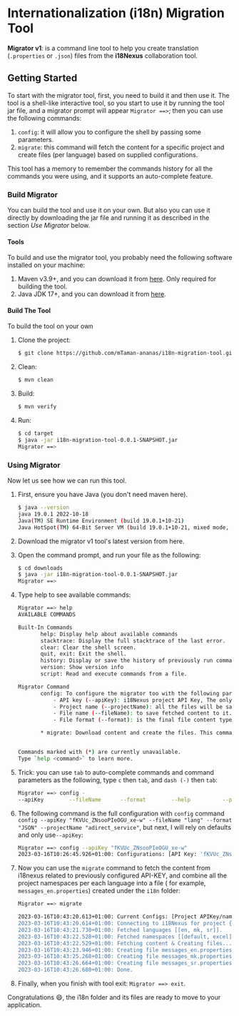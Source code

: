 # Internationalization (**i18n**) Migration Tool

**Migrator v1**: is a command line tool to help you create translation (`.properties` or `.json`) files from the **i18Nexus** collaboration tool.

## Getting Started

To start with the migrator tool, first, you need to build it and then use it. The tool is a shell-like interactive tool, so you start to use it by running the tool jar file, and a migrator prompt will appear ```Migrator ==>```; then you can use the following commands:

1. `config`:  it will allow you to configure the shell by passing some parameters.
2. `migrate`: this command will fetch the content for a specific project and create files (per language) based on supplied configurations.

This tool has a memory to remember the commands history for all the commands you were using, and it supports an auto-complete feature.

### Build Migrator

You can build the tool and use it on your own. But also you can use it directly by downloading the jar file and running it as described in the section *Use Migrator* below.

#### Tools

To build and use the migrator tool, you probably need the following software installed on your machine:

1. Maven v3.9+, and you can download it from [here](https://maven.apache.org/download.cgi). Only required for building the tool.
2. Java JDK 17+, and you can download it from [here](https://www.oracle.com/java/technologies/javase/jdk17-archive-downloads.html).

#### Build The Tool

To build the tool on your own

1. Clone the project:

   ```bash
   $ git clone https://github.com/mTaman-ananas/i18n-migration-tool.git
   ```
2. Clean:

   ```bash
   $ mvn clean
   ```
3. Build:

   ```bash
   $ mvn verify
   ```
4. Run:

   ```bash
   $ cd target
   $ java -jar i18n-migration-tool-0.0.1-SNAPSHOT.jar
   Migrator ==>
   ```

### Using Migrator

Now let us see how we can run this tool.

1. First, ensure you have Java (you don't need maven here).

   ```bash
   $ java --version
   java 19.0.1 2022-10-18
   Java(TM) SE Runtime Environment (build 19.0.1+10-21)
   Java HotSpot(TM) 64-Bit Server VM (build 19.0.1+10-21, mixed mode, sharing)
   ```
2. Download the migrator v1 tool's latest version from here.
3. Open the command prompt, and run your file as the following:

   ```bash
   $ cd downloads
   $ java -jar i18n-migration-tool-0.0.1-SNAPSHOT.jar
   Migrator ==>
   ```
4. Type help to see available commands:

   ```bash
   Migrator ==> help
   AVAILABLE COMMANDS

   Built-In Commands
          help: Display help about available commands
          stacktrace: Display the full stacktrace of the last error.
          clear: Clear the shell screen.
          quit, exit: Exit the shell.
          history: Display or save the history of previously run commands
          version: Show version info
          script: Read and execute commands from a file.

   Migrator Command
          config: To configure the migrator too with the following parameters:
              - API key (--apiKey): i18Nexus project API Key, The only mandatory parameter.
              - Project name (--projectName): all the files will be saved inside this folder. The default value is "i18n".
              - File name (--fileName): to save fetched content to it. The default value is "messages".
              - File format (--format): is the final file content type and format [JSON, PROPERTIES]. The default is "properties"

          * migrate: Download content and create the files. This command is available once you configure the tool.


   Commands marked with (*) are currently unavailable.
   Type `help <command>` to learn more.
   ```
5. Trick: you can use `tab` to auto-complete commands and command parameters as the following, type `c` then `tab`, and `dash (-)` then `tab`:

   ```bash
   Migrator ==> config -
   --apiKey        --fileName      --format        --help          --projectName   -h
   ```
6. The following command is the full configuration with `config` command `config --apiKey "fKVUc_ZNsooPIeOGU_xe-w" --fileName "lang" --format "JSON" --projectName "adirect_service"`, but next, I will rely on defaults and only use`--apiKey`:

   ```bash
   Migrator ==> config --apiKey "fKVUc_ZNsooPIeOGU_xe-w"
   2023-03-16T10:26:45.926+01:00: Configurations: [API Key: 'fKVUc_ZNsooPIeOGU_xe-w', Project name: 'i18n', File name: 'messages', File format 'properties']
   ```
7. Now you can use the `migrate` command to fetch the content from i18nexus related to previously configured API-KEY, and combine all the project namespaces per each language into a file ( for example, `messages_en.properties`) created under the `i18n` folder:

   ```bash
   Migrator ==> migrate

   2023-03-16T10:43:20.613+01:00: Current Configs: [Project APIKey/name: 'fKVUc_ZNsooPIeOGU_xe-w'/'i18n', File name/format: messages'/'properties']
   2023-03-16T10:43:20.614+01:00: Connecting to i18Nexus for project {fKVUc_ZNsooPIeOGU_xe-w}...
   2023-03-16T10:43:21.730+01:00: Fetched languages [[en, mk, sr]].
   2023-03-16T10:43:22.528+01:00: Fetched namespaces [[default, excel]].
   2023-03-16T10:43:22.529+01:00: Fetching content & Creating files...
   2023-03-16T10:43:23.946+01:00: Creating file messages_en.properties ...
   2023-03-16T10:43:25.268+01:00: Creating file messages_mk.properties ...
   2023-03-16T10:43:26.664+01:00: Creating file messages_sr.properties ...
   2023-03-16T10:43:26.680+01:00: Done.
   ```
8. Finally, when you finish with tool exit: `Migrator ==> exit`.

Congratulations 😄, the i18n folder and its files are ready to move to your application.
